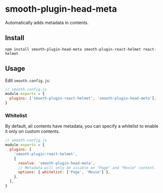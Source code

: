 # smooth-plugin-head-meta

Automatically adds metadata in contents.

## Install

`npm install smooth-plugin-head-meta smooth-plugin-react-helmet react-helmet`

## Usage

Edit `smooth.config.js`:

```js
// smooth.config.js
module.exports = {
  plugins: ['smooth-plugin-react-helmet', 'smooth-plugin-head-meta'],
}
```

### Whitelist

By default, all contents have metadata, you can specify a whitelist to enable it only on custom contents.

```js
// smooth.config.js
module.exports = {
  plugins: [
    'smooth-plugin-react-helmet',
    {
      resolve: 'smooth-plugin-head-meta',
      // Metadata will only be visible on "Page" and "Movie" content.
      options: { whitelist: ['Page', 'Movie'] },
    },
  ],
}
```
